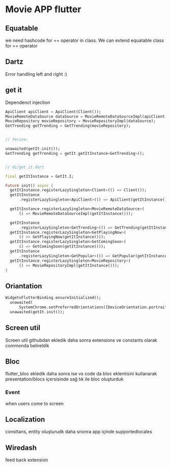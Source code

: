 # Movie APP flutter

## Equatable

we need hashcode for == operator in class. We can extend equatable class for == operator

## Dartz

Error handling left and right :)

## get it

Dependenct injection

```dart
ApiClient apiClient = ApiClient(Client());
MovieRemoteDataSource dataSource = MovieRemoteDataSourceImpl(apiClient);
MovieRepository movieRepository = MovieRepositoryImpl(dataSource);
GetTrending getTrending = GetTrending(movieRepository);


// Yerine:

unawaited(getIt.init());
GetTrending getTrending = getIt.getItInstance<GetTrending>();


// di/get_it.dart

final getItInstance = GetIt.I;

Future init() async {
  getItInstance.registerLazySingleton<Client>(() => Client());
  getItInstance
      .registerLazySingleton<ApiClient>(() => ApiClient(getItInstance()));

  getItInstance.registerLazySingleton<MovieRemoteDataSource>(
      () => MovieRemoteDataSourceImpl(getItInstance()));

  getItInstance
      .registerLazySingleton<GetTrending>(() => GetTrending(getItInstance()));
  getItInstance.registerLazySingleton<GetPlayingNow>(
      () => GetPlayingNow(getItInstance()));
  getItInstance.registerLazySingleton<GetComingSoon>(
      () => GetComingSoon(getItInstance()));
  getItInstance
      .registerLazySingleton<GetPopular>(() => GetPopular(getItInstance()));
  getItInstance.registerLazySingleton<MovieRepository>(
      () => MovieRepositoryImpl(getItInstance()));
}

```

## Oriantation

```dart
WidgetsFlutterBinding.ensureInitialized();
  unawaited(
      SystemChrome.setPreferredOrientations([DeviceOrientation.portraitUp]));
  unawaited(getIt.init());
```

## Screen util

Screen util githubdan ekledik daha sonra extensions ve constants olarak commonda belireldik

## Bloc

flutter_bloc ekledik daha sonra ise vs code da bloc eklentisini kullanarak presentation/blocs içersisinde sağ tık ile bloc oluşturduk

### Event

when users come to screen

## Localization

consttans, entity oluşturudk daha snonra app içinde supportedlocales

## Wiredash

feed back extension
